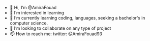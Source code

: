 - 👋 Hi, I’m @AmiraFouad
- 👀 I’m interested in learning
- 🌱 I’m currently learning coding, languages, seeking a bachelor's in computer science.
- 💞️ I’m looking to collaborate on any type of project
- 📫 How to reach me: twitter: @AmiraFouad93

<!---
AmiraFouad/AmiraFouad is a ✨ special ✨ repository because its `README.md` (this file) appears on your GitHub profile.
You can click the Preview link to take a look at your changes.
--->
